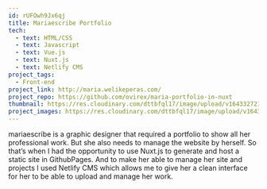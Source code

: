 ```yaml
---
id: rUFOwh9Jx6qj
title: Mariaescribe Portfolio
tech:
  - text: HTML/CSS
  - text: Javascript
  - text: Vue.js
  - text: Nuxt.js
  - text: Netlify CMS
project_tags:
  - Front-end
project_link: http://maria.welikeperas.com/
project_repo: https://github.com/ovirex/maria-portfolio-in-nuxt
thumbnail: https://res.cloudinary.com/dttbfql17/image/upload/v1643327216/mariaescribe/mylogo_ljnvlt_bjggh0.svg
project_images: https://res.cloudinary.com/dttbfql17/image/upload/v1643328971/mariaescribe/mariaescribe-image1_ydeiq0.png
---
```

mariaescribe is a graphic designer that required a portfolio to show all her professional work. But she also needs to manage the website by herself. So that’s when I had the opportunity to use Nuxt.js to generate and host a static site in GithubPages. And to make her able to manage her site and projects I used Netlify CMS which allows me to give her a clean interface for her to be able to upload and manage her work.